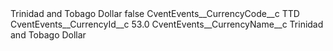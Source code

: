 <?xml version="1.0" encoding="UTF-8"?>
<CustomMetadata xmlns="http://soap.sforce.com/2006/04/metadata" xmlns:xsi="http://www.w3.org/2001/XMLSchema-instance" xmlns:xsd="http://www.w3.org/2001/XMLSchema">
    <label>Trinidad and Tobago Dollar</label>
    <protected>false</protected>
    <values>
        <field>CventEvents__CurrencyCode__c</field>
        <value xsi:type="xsd:string">TTD</value>
    </values>
    <values>
        <field>CventEvents__CurrencyId__c</field>
        <value xsi:type="xsd:double">53.0</value>
    </values>
    <values>
        <field>CventEvents__CurrencyName__c</field>
        <value xsi:type="xsd:string">Trinidad and Tobago Dollar</value>
    </values>
</CustomMetadata>
